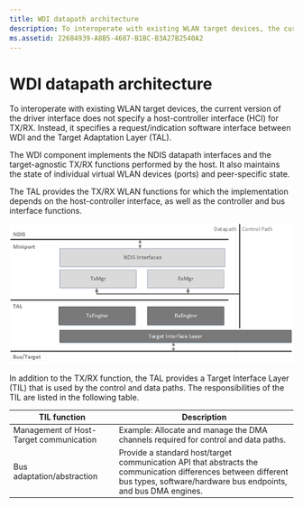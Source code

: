 ```yaml
---
title: WDI datapath architecture
description: To interoperate with existing WLAN target devices, the current version of the driver interface does not specify a host-controller interface (HCI) for TX/RX.
ms.assetid: 22684939-A8B5-4687-B1BC-B3A27B2540A2
---
```


# WDI datapath architecture


To interoperate with existing WLAN target devices, the current version of the driver interface does not specify a host-controller interface (HCI) for TX/RX. Instead, it specifies a request/indication software interface between WDI and the Target Adaptation Layer (TAL).

The WDI component implements the NDIS datapath interfaces and the target-agnostic TX/RX functions performed by the host. It also maintains the state of individual virtual WLAN devices (ports) and peer-specific state.

The TAL provides the TX/RX WLAN functions for which the implementation depends on the host-controller interface, as well as the controller and bus interface functions.

![wdi datapath block diagram](images/wdi-datapath-block-diagram.png)

In addition to the TX/RX function, the TAL provides a Target Interface Layer (TIL) that is used by the control and data paths. The responsibilities of the TIL are listed in the following table.

| TIL function                            | Description                                                                                                                                                                      |
|-----------------------------------------|----------------------------------------------------------------------------------------------------------------------------------------------------------------------------------|
| Management of Host-Target communication | Example: Allocate and manage the DMA channels required for control and data paths.                                                                                               |
| Bus adaptation/abstraction              | Provide a standard host/target communication API that abstracts the communication differences between different bus types, software/hardware bus endpoints, and bus DMA engines. |

 

 

 





